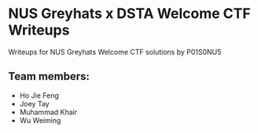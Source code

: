 # NUS Greyhats x DSTA Welcome CTF Writeups
Writeups for NUS Greyhats Welcome CTF solutions by P01S0NU5

## Team members:
 - Ho Jie Feng
 - Joey Tay
 - Muhammad Khair
 - Wu Weiming
